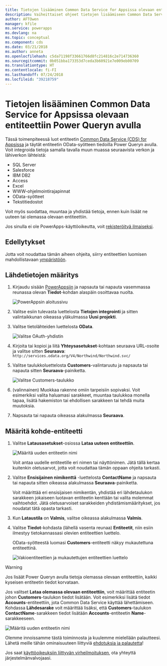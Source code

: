 ```yaml
---
title: Tietojen lisääminen Common Data Service for Appsissa olevaan entiteettiin Power Queryn avulla | Microsoft Docs
description: Vaiheittaiset ohjeet tietojen lisäämiseen Common Data Service (CDS) for Appsissa olevaan uuteen tai olemassa olevaan entiteettiin toisesta tietolähteestä Power Queryn avulla.
author: AFTOwen
manager: kfile
ms.service: powerapps
ms.devlang: na
ms.topic: conceptual
ms.component: cds
ms.date: 03/21/2018
ms.author: anneta
ms.openlocfilehash: c5da71198f33661766d8fc214816c2e714736360
ms.sourcegitcommit: 0b051bba173353d7ceda3b60921e7e009eb00709
ms.translationtype: HT
ms.contentlocale: fi-FI
ms.lasthandoff: 07/24/2018
ms.locfileid: "39218759"
---
```

# <a name="add-data-to-an-entity-in-common-data-service-for-apps-by-using-power-query"></a>Tietojen lisääminen Common Data Service for Appsissa olevaan entiteettiin Power Queryn avulla
Tässä toimenpiteessä luot entiteetin [Common Data Service (CDS) for Appsissa](data-platform-intro.md) ja täytät entiteetin OData-syötteen tiedoilla Power Queryn avulla. Voit integroida tietoja samalla tavalla muun muassa seuraavista verkon ja lähiverkon lähteistä:

* SQL Server
* Salesforce
* IBM DB2
* Access
* Excel
* WWW-ohjelmointirajapinnat
* OData-syötteet
* Tekstitiedostot

Voit myös suodattaa, muuntaa ja yhdistää tietoja, ennen kuin lisäät ne uuteen tai olemassa olevaan entiteettiin.

Jos sinulla ei ole PowerApps-käyttöoikeutta, voit [rekisteröityä ilmaiseksi](../signup-for-powerapps.md).

## <a name="prerequisites"></a>Edellytykset
Jotta voit noudattaa tämän aiheen ohjeita, siirry entiteettien luomisen mahdollistavaan [ympäristöön](../canvas-apps/working-with-environments.md).

## <a name="specify-the-source-data"></a>Lähdetietojen määritys

1. Kirjaudu sisään [PowerAppsiin](https://web.powerapps.com?utm_source=padocs&utm_medium=linkinadoc&utm_campaign=referralsfromdoc) ja napsauta tai napauta vasemmassa reunassa olevan **Tiedot**-kohdan alaspäin osoittavaa nuolta.

    ![PowerAppsin aloitussivu](./media/data-platform-cds-newentity-pq/sign-in.png)

1. Valitse esiin tulevasta luettelosta **Tietojen integrointi** ja sitten valintaikkunan oikeassa yläkulmassa **Uusi projekti**.

1. Valitse tietolähteiden luettelosta **OData**.

    ![Valitse OAuth-yhdistin](./media/data-platform-cds-newentity-pq/choose-odata.png)

1. Kirjoita tai kopioi ja liitä **Yhteysasetukset**-kohtaan seuraava URL-osoite ja valitse sitten **Seuraava**:<br>
`http://services.odata.org/V4/Northwind/Northwind.svc/`

1. Valitse taulukkoluettelosta **Customers**-valintaruutu ja napsauta tai napauta sitten **Seuraava**-painiketta.

    ![Valitse Customers-taulukko](./media/data-platform-cds-newentity-pq/select-table.png)

1. (valinnainen) Muokkaa rakenne omiin tarpeisiin sopivaksi. Voit esimerkiksi valita haluamasi sarakkeet, muuntaa taulukkoa monella tapaa, lisätä hakemiston tai ehdollisen sarakkeen tai tehdä muita muutoksia.

1. Napsauta tai napauta oikeassa alakulmassa **Seuraava**.

## <a name="specify-the-target-entity"></a>Määritä kohde-entiteetti
1. Valitse **Latausasetukset**-osiossa **Lataa uuteen entiteettiin**.

    ![Määritä uuden entiteetin nimi](./media/data-platform-cds-newentity-pq/new-entity-name.png)

    Voit antaa uudelle entiteetille eri nimen tai näyttönimen. Jätä tällä kertaa kuitenkin oletusarvot, jotta voit noudattaa tämän oppaan ohjeita tarkasti.

1. Valitse **Ensisijainen nimikenttä** -luettelosta **ContactName** ja napsauta tai napauta sitten oikeassa alakulmassa **Seuraava**-painiketta.

    Voit määrittää eri ensisijaisen nimikentän, yhdistää eri lähdetaulukon sarakkeen jokaiseen luotavan entiteetin kenttään tai valita molemmat vaihtoehdot. Jätä oletusarvoiset sarakkeiden yhdistämismääritykset, jos noudatat tätä opasta tarkasti.

1. Kun **Lataustila** on **Valmis**, valitse oikeassa alakulmassa **Valmis**.

1. Valitse **Tiedot**-kohdasta (lähellä vasenta reunaa) **Entiteetit**, niin esiin ilmestyy tietokannassasi olevien entiteettien luettelo.

    OData-syötteestä luomasi **Customers**-entiteetti näkyy mukautettuna entiteettinä.

    ![Vakioentiteettien ja mukautettujen entiteettien luettelo](./media/data-platform-cds-newentity-pq/entity-list.png)

> [!WARNING]
> Jos lisäät Power Queryn avulla tietoja olemassa olevaan entiteettiin, kaikki kyseisen entiteetin tiedot korvataan.

Jos valitset **Lataa olemassa olevaan entiteettiin**, voit määrittää entiteetin johon **Customers**-taulukon tiedot lisätään. Voit esimerkiksi lisätä tiedot **Accounts**-entiteettiin, jota Common Data Service käyttää lähettämiseen. Kohdassa **Lähdesarake** voit määrittää lisäksi, että **Customers**-taulukon **ContactName**-sarakkeen tiedot lisätään **Accounts**-entiteetin **Name**-sarakkeeseen.

![Määritä uuden entiteetin nimi](./media/data-platform-cds-newentity-pq/existing-entity.png)

Olemme innoissamme tästä toiminnosta ja kuulemme mielellään palautteesi. Lähetä meille tähän ominaisuuteen liittyviä [ehdotuksia ja palautetta](https://powerusers.microsoft.com/t5/PowerApps-Community/ct-p/PowerApps1)!

Jos saat [käyttöoikeuksiin liittyvän virheilmoituksen](data-platform-cds-newentity-troubleshooting-mashup.md), ota yhteyttä järjestelmänvalvojaasi.